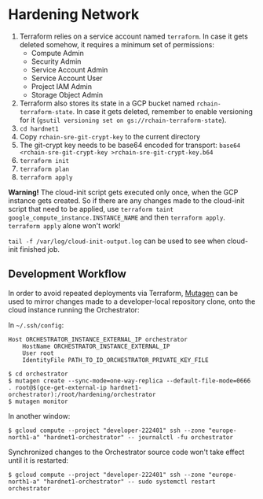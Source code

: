 # Hardening Network

1. Terraform relies on a service account named `terraform`.  In case it gets
   deleted somehow, it requires a minimum set of permissions:
    * Compute Admin
    * Security Admin
    * Service Account Admin
    * Service Account User
    * Project IAM Admin
    * Storage Object Admin
2. Terraform also stores its state in a GCP bucket named
   `rchain-terraform-state`.  In case it gets deleted, remember to enable
   versioning for it (`gsutil versioning set on gs://rchain-terraform-state`).
3. `cd hardnet1`
4. Copy `rchain-sre-git-crypt-key` to the current directory
5. The git-crypt key needs to be base64 encoded for transport: `base64 <rchain-sre-git-crypt-key >rchain-sre-git-crypt-key.b64`
6. `terraform init`
7. `terraform plan`
8. `terraform apply`

**Warning!** The cloud-init script gets executed only once, when the GCP instance
gets created.  So if there are any changes made to the cloud-init script that
need to be applied, use `terraform taint
google_compute_instance.INSTANCE_NAME` and then `terraform apply`.  `terraform
apply` alone won't work!

`tail -f /var/log/cloud-init-output.log` can be used to see when cloud-init finished job.

## Development Workflow

In order to avoid repeated deployments via Terraform,
[Mutagen](https://mutagen.io/) can be used to mirror changes made to a
developer-local repository clone, onto the cloud instance running the
Orchestrator:

In `~/.ssh/config`:

```
Host ORCHESTRATOR_INSTANCE_EXTERNAL_IP orchestrator
    HostName ORCHESTRATOR_INSTANCE_EXTERNAL_IP
    User root
    IdentityFile PATH_TO_ID_ORCHESTRATOR_PRIVATE_KEY_FILE
```

```
$ cd orchestrator
$ mutagen create --sync-mode=one-way-replica --default-file-mode=0666 . root@$(gce-get-external-ip hardnet1-orchestrator):/root/hardening/orchestrator
$ mutagen monitor
```

In another window:

```
$ gcloud compute --project "developer-222401" ssh --zone "europe-north1-a" "hardnet1-orchestrator" -- journalctl -fu orchestrator
```

Synchronized changes to the Orchestrator source code won't take effect until it is restarted:

```
$ gcloud compute --project "developer-222401" ssh --zone "europe-north1-a" "hardnet1-orchestrator" -- sudo systemctl restart orchestrator
```
